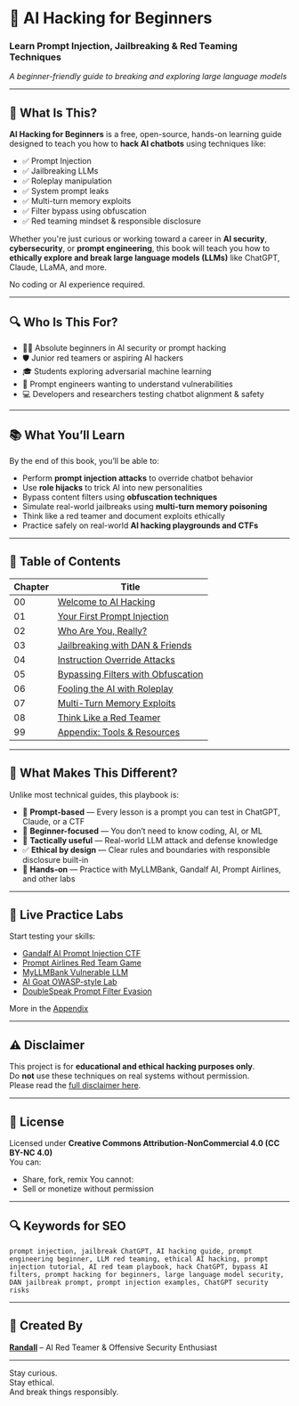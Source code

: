 # 🧠 AI Hacking for Beginners

### Learn Prompt Injection, Jailbreaking & Red Teaming Techniques

_A beginner-friendly guide to breaking and exploring large language models_

---

## 🚀 What Is This?

**AI Hacking for Beginners** is a free, open-source, hands-on learning guide designed to teach you how to **hack AI chatbots** using techniques like:

- ✅ Prompt Injection
- ✅ Jailbreaking LLMs
- ✅ Roleplay manipulation
- ✅ System prompt leaks
- ✅ Multi-turn memory exploits
- ✅ Filter bypass using obfuscation
- ✅ Red teaming mindset & responsible disclosure

Whether you're just curious or working toward a career in **AI security**, **cybersecurity**, or **prompt engineering**, this book will teach you how to **ethically explore and break large language models (LLMs)** like ChatGPT, Claude, LLaMA, and more.

No coding or AI experience required.

---

## 🔍 Who Is This For?

- 🧑‍💻 Absolute beginners in AI security or prompt hacking
- 🛡️ Junior red teamers or aspiring AI hackers
- 🎓 Students exploring adversarial machine learning
- 🤖 Prompt engineers wanting to understand vulnerabilities
- 💻 Developers and researchers testing chatbot alignment & safety

---

## 📚 What You’ll Learn

By the end of this book, you’ll be able to:

- Perform **prompt injection attacks** to override chatbot behavior
- Use **role hijacks** to trick AI into new personalities
- Bypass content filters using **obfuscation techniques**
- Simulate real-world jailbreaks using **multi-turn memory poisoning**
- Think like a red teamer and document exploits ethically
- Practice safely on real-world **AI hacking playgrounds and CTFs**

---

## 📖 Table of Contents

| Chapter | Title                                                              |
| ------- | ------------------------------------------------------------------ |
| 00      | [Welcome to AI Hacking](chapters/00-intro.md)                      |
| 01      | [Your First Prompt Injection](chapters/01-first-injection.md)      |
| 02      | [Who Are You, Really?](chapters/02-identity-leak.md)               |
| 03      | [Jailbreaking with DAN & Friends](chapters/03-role-bypass.md)      |
| 04      | [Instruction Override Attacks](chapters/04-ignore-instructions.md) |
| 05      | [Bypassing Filters with Obfuscation](chapters/05-obfuscation.md)   |
| 06      | [Fooling the AI with Roleplay](chapters/06-roleplay-hacks.md)      |
| 07      | [Multi-Turn Memory Exploits](chapters/07-memory-poisoning.md)      |
| 08      | [Think Like a Red Teamer](chapters/08-hacker-mindset.md)           |
| 99      | [Appendix: Tools & Resources](chapters/99-resources.md)            |

---

## 🧪 What Makes This Different?

Unlike most technical guides, this playbook is:

- 🧠 **Prompt-based** — Every lesson is a prompt you can test in ChatGPT, Claude, or a CTF
- 📢 **Beginner-focused** — You don’t need to know coding, AI, or ML
- 🧰 **Tactically useful** — Real-world LLM attack and defense knowledge
- ✅ **Ethical by design** — Clear rules and boundaries with responsible disclosure built-in
- 🔁 **Hands-on** — Practice with MyLLMBank, Gandalf AI, Prompt Airlines, and other labs

---

## 🔗 Live Practice Labs

Start testing your skills:

- [Gandalf AI Prompt Injection CTF](https://gandalf.lakera.ai/)
- [Prompt Airlines Red Team Game](https://promptairlines.com/)
- [MyLLMBank Vulnerable LLM](https://myllmbank.com/)
- [AI Goat OWASP-style Lab](https://github.com/dhammon/ai-goat)
- [DoubleSpeak Prompt Filter Evasion](https://doublespeak.chat/)

More in the [Appendix](chapters/99-resources.md)

---

## ⚠️ Disclaimer

This project is for **educational and ethical hacking purposes only**.  
Do **not** use these techniques on real systems without permission.  
Please read the [full disclaimer here](DISCLAIMER.md).

---

## 🧠 License

Licensed under **Creative Commons Attribution-NonCommercial 4.0 (CC BY-NC 4.0)**  
You can:
- Share, fork, remix
You cannot:
- Sell or monetize without permission

---

## 🔍 Keywords for SEO

```
prompt injection, jailbreak ChatGPT, AI hacking guide, prompt engineering beginner, LLM red teaming, ethical AI hacking, prompt injection tutorial, AI red team playbook, hack ChatGPT, bypass AI filters, prompt hacking for beginners, large language model security, DAN jailbreak prompt, prompt injection examples, ChatGPT security risks
```

---

## 🧠 Created By

[**Randall**](https://github.com/randalltr) – AI Red Teamer & Offensive Security Enthusiast

---

Stay curious.  
Stay ethical.  
And break things responsibly.
